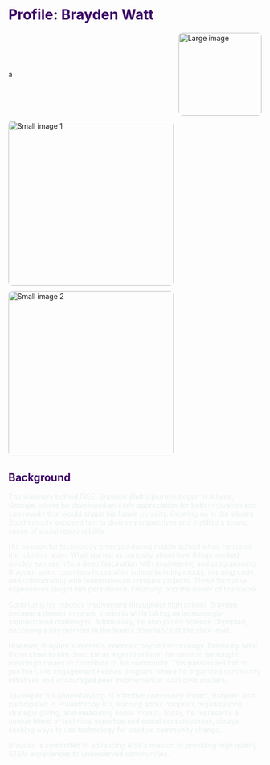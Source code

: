 # <span style="color: #3c0366;">Profile: Brayden Watt</span>

<div style="display: grid; grid-template-columns: 2fr 1fr; gap: 10px; align-items: center;">
  <!-- Large square image on the left -->a
  <img src="https://risestem.github.io/rise/public/BraydenTemp3.jpeg" alt="Large image" style="width: 100%; aspect-ratio: 1/1; border-radius: 8px; object-fit: cover;">

  <!-- Two smaller square images stacked vertically on the right -->
  <div style="display: grid; grid-template-rows: 1fr 1fr; gap: 10px;">
    <img src="https://risestem.github.io/rise/public/BraydenTemp1.jpeg" alt="Small image 1" style="width: 100%; aspect-ratio: 1/1; border-radius: 8px; object-fit: cover;">
    <img src="https://risestem.github.io/rise/public/BraydenTemp2.jpeg" alt="Small image 2" style="width: 100%; aspect-ratio: 1/1; border-radius: 8px; object-fit: cover;">
  </div>
</div>


## <span style="color: #3c0366;">Background</span>

<div style="color: #6a72;">
The visionary behind RISE, Brayden Watt's journey began in Atlanta, Georgia, where he developed an early appreciation for both innovation and community that would shape his future pursuits. Growing up in the vibrant Southern city exposed him to diverse perspectives and instilled a strong sense of social responsibility.

His passion for technology emerged during middle school when he joined the robotics team. What started as curiosity about how things worked quickly evolved into a deep fascination with engineering and programming. Brayden spent countless hours after school building robots, learning code, and collaborating with teammates on complex projects. These formative experiences taught him persistence, creativity, and the power of teamwork.

Continuing his robotics involvement throughout high school, Brayden became a mentor to newer students while taking on increasingly sophisticated challenges. Additionally, he also joined Science Olympiad, becoming a key member in the team’s dominance at the state level.

However, Brayden's interests extended beyond technology. Driven by what those close to him describe as a genuine heart for service, he sought meaningful ways to contribute to his community. This passion led him to join the Civic Engagement Fellows program, where he organized community initiatives and encouraged peer involvement in local civic matters.

To deepen his understanding of effective community impact, Brayden also participated in Philanthropy 101, learning about nonprofit organizations, strategic giving, and measuring social impact. Today, he represents a unique blend of technical expertise and social consciousness, always seeking ways to use technology for positive community change.

Brayden is committed to advancing RISE’s mission of providing high quality STEM experiences to underserved communities.
</div>


